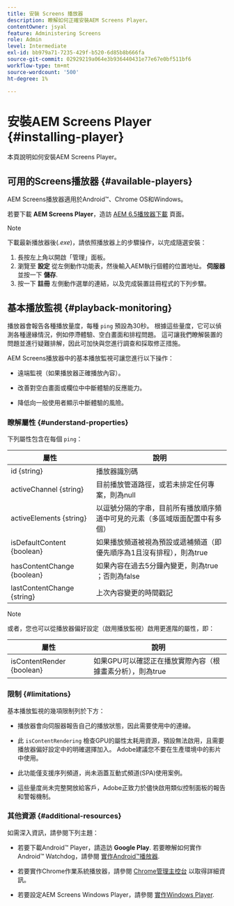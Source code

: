 ```yaml
---
title: 安裝 Screens 播放器
description: 瞭解如何正確安裝AEM Screens Player。
contentOwner: jsyal
feature: Administering Screens
role: Admin
level: Intermediate
exl-id: bb979a71-7235-429f-b520-6d85b8b666fa
source-git-commit: 02929219a064e3b936440431e77e67e0bf511bf6
workflow-type: tm+mt
source-wordcount: '500'
ht-degree: 1%

---
```


# 安裝AEM Screens Player {#installing-player}

本頁說明如何安裝AEM Screens Player。

## 可用的Screens播放器 {#available-players}

AEM Screens播放器適用於Android™、Chrome OS和Windows。

若要下載 **AEM Screens Player**，造訪 [AEM 6.5播放器下載](https://download.macromedia.com/screens/) 頁面。

>[!NOTE]
>
>下載最新播放器後(*.exe*)，請依照播放器上的步驟操作，以完成隨選安裝：
>
>1. 長按左上角以開啟「管理」面板。
>1. 瀏覽至 **設定** 從左側動作功能表，然後輸入AEM執行個體的位置地址。 **伺服器** 並按一下 **儲存**.
>1. 按一下 **註冊** 左側動作選單的連結，以及完成裝置註冊程式的下列步驟。

## 基本播放監視 {#playback-monitoring}

播放器會報告各種播放量度，每種 `ping` 預設為30秒。 根據這些量度，它可以偵測各種邊緣情況，例如停滯體驗、空白畫面和排程問題。 這可讓我們瞭解裝置的問題並進行疑難排解，因此可加快與您進行調查和採取修正措施。

AEM Screens播放器中的基本播放監視可讓您進行以下操作：

* 遠端監視（如果播放器正確播放內容）。

* 改善對空白畫面或欄位中中斷體驗的反應能力。

* 降低向一般使用者顯示中斷體驗的風險。

### 瞭解屬性 {#understand-properties}

下列屬性包含在每個 `ping`：

| 屬性 | 說明 |
|---|---|
| id {string} | 播放器識別碼 |
| activeChannel {string} | 目前播放管道路徑，或若未排定任何專案，則為null |
| activeElements {string} | 以逗號分隔的字串，目前所有播放順序頻道中可見的元素（多區域版面配置中有多個） |
| isDefaultContent {boolean} | 如果播放頻道被視為預設或遞補頻道（即優先順序為1且沒有排程），則為true |
| hasContentChange {boolean} | 如果內容在過去5分鐘內變更，則為true ；否則為false |
| lastContentChange {string} | 上次內容變更的時間戳記 |

>[!NOTE]
>或者，您也可以從播放器偏好設定（啟用播放監視）啟用更進階的屬性，即：
>
>| 屬性 | 說明 |
>|---|---|
>| isContentRender {boolean} | 如果GPU可以確認正在播放實際內容（根據畫素分析），則為true |

### 限制 {#limitations}

基本播放監視的幾項限制列於下方：

* 播放器會向伺服器報告自己的播放狀態，因此需要使用中的連線。

* 此 `isContentRendering` 檢查GPU的屬性太耗用資源，預設無法啟用，且需要播放器偏好設定中的明確選擇加入。 Adobe建議您不要在生產環境中的影片中使用。

* 此功能僅支援序列頻道，尚未涵蓋互動式頻道(SPA)使用案例。

* 這些量度尚未完整開放給客戶，Adobe正致力於儘快啟用類似控制面板的報告和警報機制。

### 其他資源 {#additional-resources}

如需深入資訊，請參閱下列主題：

* 若要下載Android™ Player，請造訪 **Google Play**. 若要瞭解如何實作Android™ Watchdog，請參閱 [實作Android™播放器](implementing-android-player.md).

* 若要實作Chrome作業系統播放器，請參閱 [Chrome管理主控台](implementing-chrome-os-player.md) 以取得詳細資訊。

* 若要設定AEM Screens Windows Player，請參閱 [實作Windows Player](implementing-windows-player.md).
